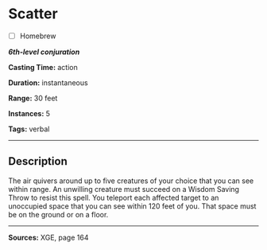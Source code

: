 # Scatter

- [ ] Homebrew

***6th-level conjuration***

**Casting Time:** action

**Duration:** instantaneous

**Range:** 30 feet

**Instances:** 5

**Tags:** verbal

---

## Description
The air quivers around up to five creatures of your choice that you can see within range.
An unwilling creature must succeed on a Wisdom Saving Throw to resist this spell.
You teleport each affected target to an unoccupied space that you can see within 120 feet of you.
That space must be on the ground or on a floor.

---

**Sources:** XGE, page 164

